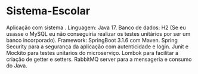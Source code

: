 # Sistema-Escolar
Aplicação com sistema . 
Linguagem: Java 17.
Banco de dados: H2 (Se eu usasse o MySQL eu não conseguiria realizar os testes unitários por ser um banco incorporado).
Framework: SpringBoot 3.1.6 com Maven.
Spring Security para a segurança da aplicação com autenticidade e login. 
Junit e Mockito para testes unitarios do microserviço.
Lombok para facilitar a criação de getter e setters.
RabbitMQ server para a mensageria e consumo do Java.
